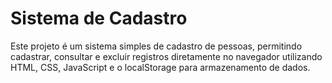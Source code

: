 # Sistema de Cadastro
 Este projeto é um sistema simples de cadastro de pessoas, permitindo cadastrar, consultar e excluir registros diretamente no navegador utilizando HTML, CSS, JavaScript e o localStorage para armazenamento de dados.
